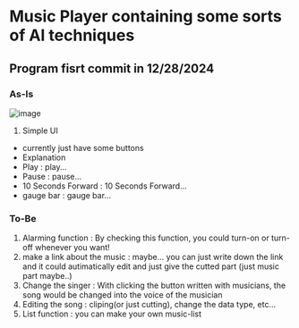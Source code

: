 # Music Player containing some sorts of AI techniques

## Program fisrt commit in 12/28/2024

### **As-Is**

![image](https://github.com/user-attachments/assets/c0e5521f-1206-4ca2-aff1-d3f112d0d829)

1. Simple UI
- currently just have some buttons
- Explanation
- Play : play...
- Pause : pause...
- 10 Seconds Forward : 10 Seconds Forward...
- gauge bar : gauge bar...



### **To-Be**
1. Alarming function : By checking this function, you could turn-on or turn-off whenever you want!
2. make a link about the music : maybe... you can just write down the link and it could autimatically edit and just give the cutted part (just music part maybe..)
3. Change the singer : With clicking the button written with musicians, the song would be changed into the voice of the musician
4. Editing the song : cliping(or just cutting), change the data type, etc...
5. List function : you can make your own music-list

